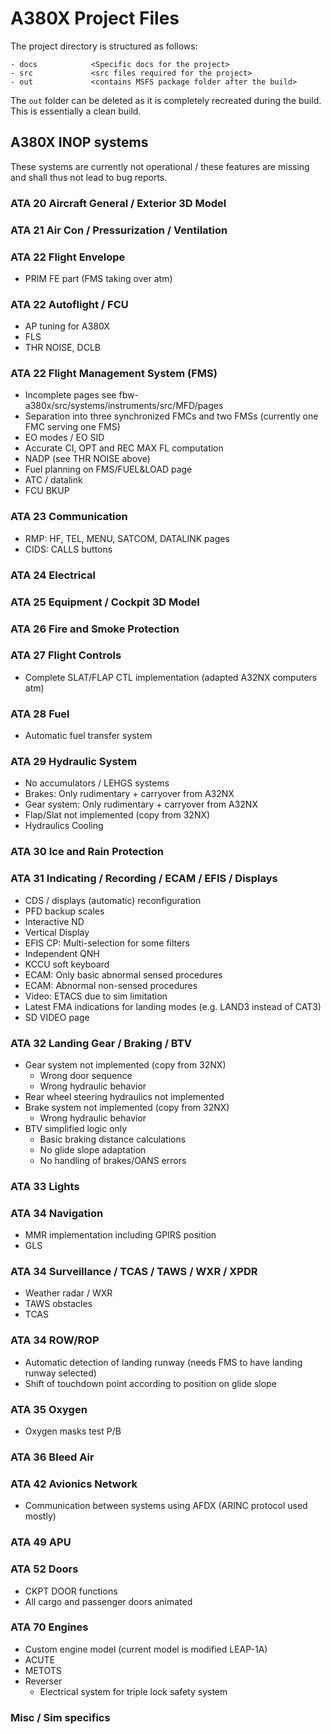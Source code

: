 # A380X Project Files

The project directory is structured as follows:

```text
- docs            <Specific docs for the project>
- src             <src files required for the project>
- out             <contains MSFS package folder after the build>
```

The `out` folder can be deleted as it is completely recreated during the build.
This is essentially a clean build.

## A380X INOP systems

These systems are currently not operational / these features are missing and shall thus not lead to bug reports.

### ATA 20 Aircraft General / Exterior 3D Model

### ATA 21 Air Con / Pressurization / Ventilation

### ATA 22 Flight Envelope

- PRIM FE part (FMS taking over atm)

### ATA 22 Autoflight / FCU

- AP tuning for A380X
- FLS
- THR NOISE, DCLB

### ATA 22 Flight Management System (FMS)

- Incomplete pages see fbw-a380x/src/systems/instruments/src/MFD/pages
- Separation into three synchronized FMCs and two FMSs (currently one FMC serving one FMS)
- EO modes / EO SID
- Accurate CI, OPT and REC MAX FL computation
- NADP (see THR NOISE above)
- Fuel planning on FMS/FUEL&LOAD page
- ATC / datalink
- FCU BKUP

### ATA 23 Communication

- RMP: HF, TEL, MENU, SATCOM, DATALINK pages
- CIDS: CALLS buttons

### ATA 24 Electrical

### ATA 25 Equipment / Cockpit 3D Model

### ATA 26 Fire and Smoke Protection

### ATA 27 Flight Controls

- Complete SLAT/FLAP CTL implementation (adapted A32NX computers atm)

### ATA 28 Fuel

- Automatic fuel transfer system

### ATA 29 Hydraulic System

- No accumulators / LEHGS systems
- Brakes: Only rudimentary + carryover from A32NX
- Gear system: Only rudimentary + carryover from A32NX
- Flap/Slat not implemented (copy from 32NX)
- Hydraulics Cooling

### ATA 30 Ice and Rain Protection

### ATA 31 Indicating / Recording / ECAM / EFIS / Displays

- CDS / displays (automatic) reconfiguration
- PFD backup scales
- Interactive ND
- Vertical Display
- EFIS CP: Multi-selection for some filters
- Independent QNH
- KCCU soft keyboard
- ECAM: Only basic abnormal sensed procedures
- ECAM: Abnormal non-sensed procedures
- Video: ETACS due to sim limitation
- Latest FMA indications for landing modes (e.g. LAND3 instead of CAT3)
- SD VIDEO page

### ATA 32 Landing Gear / Braking / BTV

- Gear system not implemented (copy from 32NX)
  - Wrong door sequence
  - Wrong hydraulic behavior
- Rear wheel steering hydraulics not implemented
- Brake system not implemented (copy from 32NX)
  - Wrong hydraulic behavior
- BTV simplified logic only
  - Basic braking distance calculations
  - No glide slope adaptation
  - No handling of brakes/OANS errors

### ATA 33 Lights

### ATA 34 Navigation

- MMR implementation including GPIRS position
- GLS

### ATA 34 Surveillance / TCAS / TAWS / WXR / XPDR

- Weather radar / WXR
- TAWS obstacles
- TCAS

### ATA 34 ROW/ROP

- Automatic detection of landing runway (needs FMS to have landing runway selected)
- Shift of touchdown point according to position on glide slope

### ATA 35 Oxygen

- Oxygen masks test P/B

### ATA 36 Bleed Air

### ATA 42 Avionics Network

- Communication between systems using AFDX (ARINC protocol used mostly)

### ATA 49 APU

### ATA 52 Doors

- CKPT DOOR functions
- All cargo and passenger doors animated

### ATA 70 Engines

- Custom engine model (current model is modified LEAP-1A)
- ACUTE
- METOTS
- Reverser
  - Electrical system for triple lock safety system

### Misc / Sim specifics
